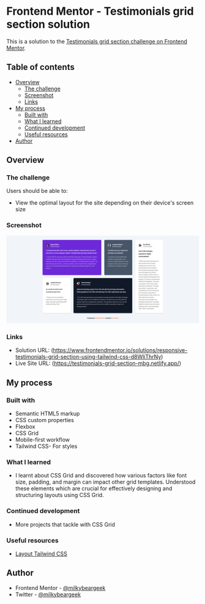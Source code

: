 # Frontend Mentor - Testimonials grid section solution

This is a solution to the [Testimonials grid section challenge on Frontend Mentor](https://www.frontendmentor.io/challenges/testimonials-grid-section-Nnw6J7Un7).

## Table of contents

- [Overview](#overview)
  - [The challenge](#the-challenge)
  - [Screenshot](#screenshot)
  - [Links](#links)
- [My process](#my-process)
  - [Built with](#built-with)
  - [What I learned](#what-i-learned)
  - [Continued development](#continued-development)
  - [Useful resources](#useful-resources)
- [Author](#author)

## Overview

### The challenge

Users should be able to:

- View the optimal layout for the site depending on their device's screen size

### Screenshot

![](./src/images/testimonial-grid.png)

### Links

- Solution URL: (https://www.frontendmentor.io/solutions/responsive-testimonials-grid-section-using-tailwind-css-d8WliThrNy)
- Live Site URL: (https://testimonials-grid-section-mbg.netlify.app/)

## My process

### Built with

- Semantic HTML5 markup
- CSS custom properties
- Flexbox
- CSS Grid
- Mobile-first workflow
- Tailwind CSS- For styles

### What I learned

- I learnt about CSS Grid and discovered how various factors like font size, padding, and margin can impact other grid templates. Understood these elements which are crucial for effectively designing and structuring layouts using CSS Grid.

### Continued development

- More projects that tackle with CSS Grid

### Useful resources

- [Layout Tailwind CSS](https://www.youtube.com/watch?v=eiRcOPiNoDs&ab_channel=ChaiaurCode)

## Author

- Frontend Mentor - [@milkybeargeek](https://www.frontendmentor.io/profile/milkybeargeek)
- Twitter - [@milkybeargeek](https://twitter.com/milkybeargeek)
